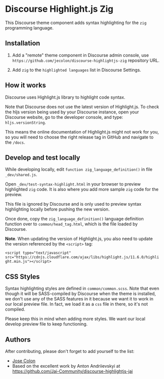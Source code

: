 # Discourse Highlight.js Zig

This Discourse theme component adds syntax highlighting for the `zig` programming language.

## Installation

1. Add a "remote" theme component in Discourse admin console,
use `https://github.com/jecolon/discourse-highlightjs-zig` repository URL.

2. Add `zig` to the `highlighted languages` list in Discourse Settings.


## How it works

Discourse uses Highlight.js library to highlight code syntax.

Note that Discourse does not use the latest version of Highlight.js. To check the hljs version being used by your 
Discourse instance, open your Discourse website, go to the developer console, and type: `hljs.versionString`.

This means the online documentation of Highlight.js might not work for you, so you will need to choose the right 
release tag in GitHub and navigate to the `/docs`.

## Develop and test locally

While developing locally, edit `function zig_language_definition()` in file `_dev/shared.js`.

Open `_dev/test-syntax-highlight.html` in your browser to preview highlighted `zig` code. It is also where you add more 
sample `zig` code for the preview.

This file is ignored by Discourse and is only used to preview syntax highlighting locally before pushing the new version.

Once done, copy the `zig_language_definition()` language definition function over to `common/head_tag.html`, which is 
the file loaded by Discourse.

**Note**. When updating the version of Highlight.js, you also need to update the version referenced by the `<script>` tag:

`<script type="text/javascript" src="https://cdnjs.cloudflare.com/ajax/libs/highlight.js/11.6.0/highlight.min.js"></script>`

## CSS Styles

Syntax highlighting styles are defined in `common/common.scss`. Note that even though it will be SASS-compiled by 
Discourse when the theme is installed, we don't use any of the SASS features in it because we want it to work in our 
local preview file. In fact, we load it as a `css` file in there, so it's not compiled.

Please keep this in mind when adding more styles.  We want our local develop preview file to keep functioning.

## Authors

After contributing, please don't forget to add yourself to the list:

* [Jose Colon](https://github.com/jecolon)
* Based on the excellent work by Anton Andriievskyi at https://github.com/Jai-Community/discourse-highlightjs-jai
